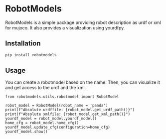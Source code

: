 # RobotModels

RobotModels is a simple package providing robot description as urdf or xml for
mujoco. It also provides a visualization using yourdfpy.

## Installation

```bash
pip install robotmodels
```

## Usage

You can create a robotmodel based on the name. 
Then, you can visualize it and get access to the urdf and the xml.

```python3
from robotmodels.utils.robotmodel import RobotModel

robot_model = RobotModel(robot_name = 'panda')
print(f"Absolute urdffile: {robot_model.get_urdf_path()}")
print(f"Absolute xmlfile: {robot_model.get_xml_path()}")
yourdf_model = robot_model.yourdf_model()
home_cfg = robot_model.home_cfg()
yourdf_model.update_cfg(configuration=home_cfg)
yourdf_model.show()
```
